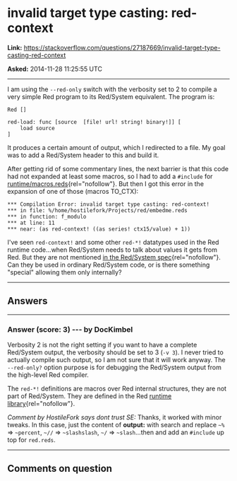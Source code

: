 # invalid target type casting: red-context

**Link:**
<https://stackoverflow.com/questions/27187669/invalid-target-type-casting-red-context>

**Asked:** 2014-11-28 11:25:55 UTC

------------------------------------------------------------------------

I am using the `--red-only` switch with the verbosity set to 2 to
compile a very simple Red program to its Red/System equivalent. The
program is:

    Red []

    red-load: func [source  [file! url! string! binary!]] [
        load source
    ]

It produces a certain amount of output, which I redirected to a file. My
goal was to add a Red/System header to this and build it.

After getting rid of some commentary lines, the next barrier is that
this code had not expanded at least some macros, so I had to add a
`#include` for
[runtime/macros.reds](https://github.com/red/red/blob/1fc8c7875c5d777c5097ce1322ff21f60136a505/runtime/macros.reds){rel="nofollow"}.
But then I got this error in the expansion of one of those (macros
TO_CTX):

    *** Compilation Error: invalid target type casting: red-context! 
    *** in file: %/home/hostilefork/Projects/red/embedme.reds 
    *** in function: f_modulo
    *** at line: 11 
    *** near: (as red-context! ((as series! ctx15/value) + 1))

I\'ve seen `red-context!` and some other `red-*!` datatypes used in the
Red runtime code\...when Red/System needs to talk about values it gets
from Red. But they are not mentioned [in the Red/System
spec](http://static.red-lang.org/red-system-specs-light.html){rel="nofollow"}.
Can they be used in ordinary Red/System code, or is there something
\"special\" allowing them only internally?

------------------------------------------------------------------------

## Answers

------------------------------------------------------------------------

### Answer (score: 3) --- by DocKimbel

Verbosity 2 is not the right setting if you want to have a complete
Red/System output, the verbosity should be set to 3 (`-v 3`). I never
tried to actually compile such output, so I am not sure that it will
work anyway. The `--red-only?` option purpose is for debugging the
Red/System output from the high-level Red compiler.

The `red-*!` definitions are macros over Red internal structures, they
are not part of Red/System. They are defined in the Red [runtime
library](https://github.com/red/red/blob/master/runtime/datatypes/structures.reds){rel="nofollow"}.

*Comment by HostileFork says dont trust SE:* Thanks, it worked with
minor tweaks. In this case, just the content of **output:** with search
and replace `~%` =\> `~percent`, `~//` =\> `~slashslash`, `~/` =\>
`~slash`\...then and add an `#include` up top for `red.reds`.

------------------------------------------------------------------------

## Comments on question
